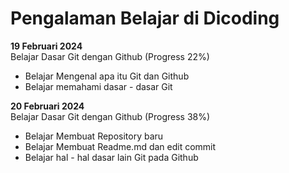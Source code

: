 # Pengalaman Belajar di Dicoding

**19 Februari 2024**<br>
Belajar Dasar Git dengan Github (Progress 22%)<br>
* Belajar Mengenal apa itu Git dan Github
* Belajar memahami dasar - dasar Git

**20 Februari 2024**<br>
Belajar Dasar Git dengan Github (Progress 38%)<br>
* Belajar Membuat Repository baru
* Belajar Membuat Readme.md dan edit commit
* Belajar hal - hal dasar lain Git pada Github
